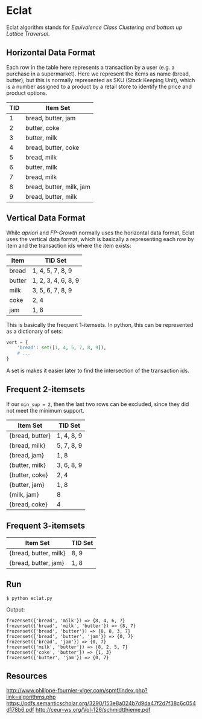 # Eclat

Eclat algorithm stands for *Equivalence Class Clustering and bottom up Lattice Traversal*.

## Horizontal Data Format

Each row in the table here represents a transaction by a user (e.g. a purchase in a supermarket). Here we represent the items as name (bread, butter), but this is normally represented as SKU (Stock Keeping Unit), which is a number assigned to a product by a retail store to identify the price and product options.


| TID | Item Set |
| --- | ----- |
| 1 | bread, butter, jam |
| 2 | butter, coke |
| 3 | butter, milk |
| 4 | bread, butter, coke |
| 5 | bread, milk |
| 6 | butter, milk |
| 7 | bread, milk |
| 8 | bread, butter, milk, jam |
| 9 | bread, butter, milk |

## Vertical Data Format

While _apriori_ and _FP-Growth_ normally uses the horizontal data format, Eclat uses the vertical data format, which is basically a representing each row by item and the transaction ids where the item exists:

| Item | TID Set |
| ---- | ------- |
| bread | 1, 4, 5, 7, 8, 9 |
| butter | 1, 2, 3, 4, 6, 8, 9 |
| milk | 3, 5, 6, 7, 8, 9 |
| coke | 2, 4 |
| jam | 1, 8 |

This is basically the frequent 1-itemsets. 
In python, this can be represented as a dictionary of sets:

```python
vert = {
	'bread': set([1, 4, 5, 7, 8, 9]),
	# ...
}
```

A set is makes it easier later to find the intersection of the transaction ids.


## Frequent 2-itemsets

If our `min_sup = 2`, then the last two rows can be excluded, since they did not meet the minimum support.

| Item Set | TID Set |
| -------- | ------- |
| {bread, butter} | 1, 4, 8, 9 |
| {bread, milk} | 5, 7, 8, 9 |
| {bread, jam} | 1, 8 |
| {butter, milk} | 3, 6, 8, 9 |
| {butter, coke} | 2, 4 |
| {butter, jam} | 1, 8 |
| {milk, jam} | 8 |
| {bread, coke} | 4 |

## Frequent 3-itemsets

| Item Set | TID Set | 
| -------- | ------- |
| {bread, butter, milk} | 8, 9 |
| {bread, butter, jam} | 1, 8 |

## Run

```
$ python eclat.py
```

Output:

```
frozenset({'bread', 'milk'}) => {8, 4, 6, 7}
frozenset({'bread', 'milk', 'butter'}) => {8, 7}
frozenset({'bread', 'butter'}) => {0, 8, 3, 7}
frozenset({'bread', 'butter', 'jam'}) => {0, 7}
frozenset({'bread', 'jam'}) => {0, 7}
frozenset({'milk', 'butter'}) => {8, 2, 5, 7}
frozenset({'coke', 'butter'}) => {1, 3}
frozenset({'butter', 'jam'}) => {0, 7}
```


## Resources
http://www.philippe-fournier-viger.com/spmf/index.php?link=algorithms.php
https://pdfs.semanticscholar.org/3290/153e8a024b7d9da47f2d7f38c6c054d178b6.pdf
http://ceur-ws.org/Vol-126/schmidtthieme.pdf
